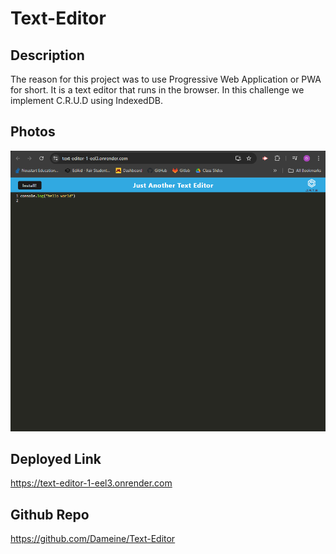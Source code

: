 # Text-Editor

## Description

The reason for this project was to use Progressive Web Application or PWA for short. It is a text editor that runs in the browser. In this challenge we implement C.R.U.D using IndexedDB.

## Photos
 ![Text-editor](./assets/1.png)

## Deployed Link
https://text-editor-1-eel3.onrender.com

## Github Repo
https://github.com/Dameine/Text-Editor